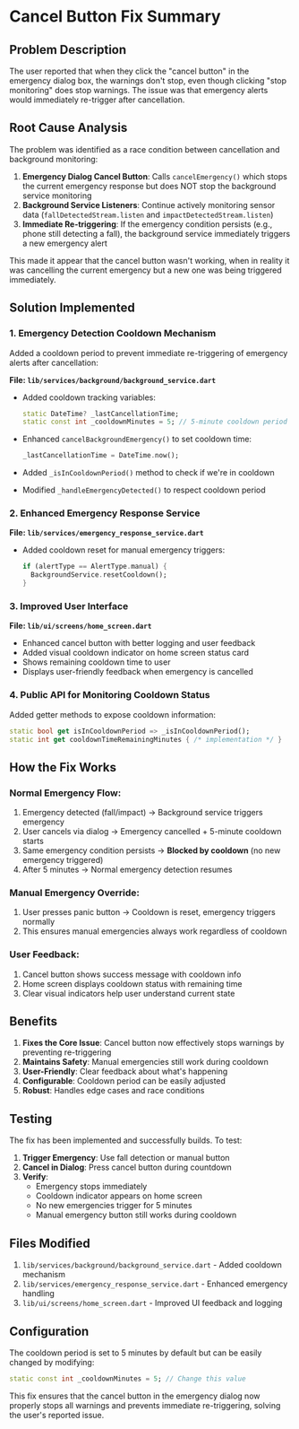 # Cancel Button Fix Summary

## Problem Description

The user reported that when they click the "cancel button" in the emergency dialog box, the warnings don't stop, even though clicking "stop monitoring" does stop warnings. The issue was that emergency alerts would immediately re-trigger after cancellation.

## Root Cause Analysis

The problem was identified as a race condition between cancellation and background monitoring:

1. **Emergency Dialog Cancel Button**: Calls `cancelEmergency()` which stops the current emergency response but does NOT stop the background service monitoring
2. **Background Service Listeners**: Continue actively monitoring sensor data (`fallDetectedStream.listen` and `impactDetectedStream.listen`)
3. **Immediate Re-triggering**: If the emergency condition persists (e.g., phone still detecting a fall), the background service immediately triggers a new emergency alert

This made it appear that the cancel button wasn't working, when in reality it was cancelling the current emergency but a new one was being triggered immediately.

## Solution Implemented

### 1. Emergency Detection Cooldown Mechanism

Added a cooldown period to prevent immediate re-triggering of emergency alerts after cancellation:

**File: `lib/services/background/background_service.dart`**

- Added cooldown tracking variables:

  ```dart
  static DateTime? _lastCancellationTime;
  static const int _cooldownMinutes = 5; // 5-minute cooldown period
  ```

- Enhanced `cancelBackgroundEmergency()` to set cooldown time:

  ```dart
  _lastCancellationTime = DateTime.now();
  ```

- Added `_isInCooldownPeriod()` method to check if we're in cooldown
- Modified `_handleEmergencyDetected()` to respect cooldown period

### 2. Enhanced Emergency Response Service

**File: `lib/services/emergency_response_service.dart`**

- Added cooldown reset for manual emergency triggers:
  ```dart
  if (alertType == AlertType.manual) {
    BackgroundService.resetCooldown();
  }
  ```

### 3. Improved User Interface

**File: `lib/ui/screens/home_screen.dart`**

- Enhanced cancel button with better logging and user feedback
- Added visual cooldown indicator on home screen status card
- Shows remaining cooldown time to user
- Displays user-friendly feedback when emergency is cancelled

### 4. Public API for Monitoring Cooldown Status

Added getter methods to expose cooldown information:

```dart
static bool get isInCooldownPeriod => _isInCooldownPeriod();
static int get cooldownTimeRemainingMinutes { /* implementation */ }
```

## How the Fix Works

### Normal Emergency Flow:

1. Emergency detected (fall/impact) → Background service triggers emergency
2. User cancels via dialog → Emergency cancelled + 5-minute cooldown starts
3. Same emergency condition persists → **Blocked by cooldown** (no new emergency triggered)
4. After 5 minutes → Normal emergency detection resumes

### Manual Emergency Override:

1. User presses panic button → Cooldown is reset, emergency triggers normally
2. This ensures manual emergencies always work regardless of cooldown

### User Feedback:

1. Cancel button shows success message with cooldown info
2. Home screen displays cooldown status with remaining time
3. Clear visual indicators help user understand current state

## Benefits

1. **Fixes the Core Issue**: Cancel button now effectively stops warnings by preventing re-triggering
2. **Maintains Safety**: Manual emergencies still work during cooldown
3. **User-Friendly**: Clear feedback about what's happening
4. **Configurable**: Cooldown period can be easily adjusted
5. **Robust**: Handles edge cases and race conditions

## Testing

The fix has been implemented and successfully builds. To test:

1. **Trigger Emergency**: Use fall detection or manual button
2. **Cancel in Dialog**: Press cancel button during countdown
3. **Verify**:
   - Emergency stops immediately
   - Cooldown indicator appears on home screen
   - No new emergencies trigger for 5 minutes
   - Manual emergency button still works during cooldown

## Files Modified

1. `lib/services/background/background_service.dart` - Added cooldown mechanism
2. `lib/services/emergency_response_service.dart` - Enhanced emergency handling
3. `lib/ui/screens/home_screen.dart` - Improved UI feedback and logging

## Configuration

The cooldown period is set to 5 minutes by default but can be easily changed by modifying:

```dart
static const int _cooldownMinutes = 5; // Change this value
```

This fix ensures that the cancel button in the emergency dialog now properly stops all warnings and prevents immediate re-triggering, solving the user's reported issue.
